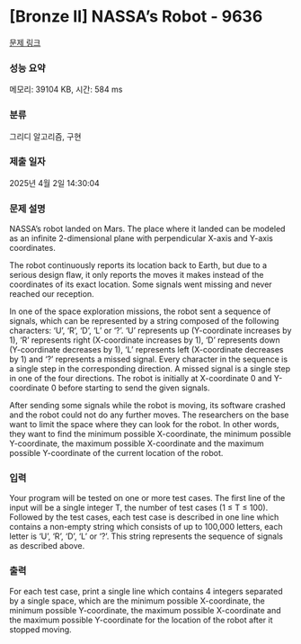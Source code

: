 # [Bronze II] NASSA’s Robot - 9636 

[문제 링크](https://www.acmicpc.net/problem/9636) 

### 성능 요약

메모리: 39104 KB, 시간: 584 ms

### 분류

그리디 알고리즘, 구현

### 제출 일자

2025년 4월 2일 14:30:04

### 문제 설명

<p>NASSA’s robot landed on Mars. The place where it landed can be modeled as an infinite 2-dimensional plane with perpendicular X-axis and Y-axis coordinates.</p>

<p>The robot continuously reports its location back to Earth, but due to a serious design flaw, it only reports the moves it makes instead of the coordinates of its exact location. Some signals went missing and never reached our reception.</p>

<p>In one of the space exploration missions, the robot sent a sequence of signals, which can be represented by a string composed of the following characters: ‘U’, ‘R’, ‘D’, ‘L’ or ‘?’. ‘U’ represents up (Y-coordinate increases by 1), ‘R’ represents right (X-coordinate increases by 1), ‘D’ represents down (Y-coordinate decreases by 1), ‘L’ represents left (X-coordinate decreases by 1) and ‘?’ represents a missed signal. Every character in the sequence is a single step in the corresponding direction. A missed signal is a single step in one of the four directions. The robot is initially at X-coordinate 0 and Y-coordinate 0 before starting to send the given signals.</p>

<p>After sending some signals while the robot is moving, its software crashed and the robot could not do any further moves. The researchers on the base want to limit the space where they can look for the robot. In other words, they want to find the minimum possible X-coordinate, the minimum possible Y-coordinate, the maximum possible X-coordinate and the maximum possible Y-coordinate of the current location of the robot.</p>

### 입력 

 <p>Your program will be tested on one or more test cases. The first line of the input will be a single integer T, the number of test cases (1 ≤ T ≤ 100). Followed by the test cases, each test case is described in one line which contains a non-empty string which consists of up to 100,000 letters, each letter is ‘U’, ‘R’, ‘D’, ‘L’ or ‘?’. This string represents the sequence of signals as described above.</p>

### 출력 

 <p>For each test case, print a single line which contains 4 integers separated by a single space, which are the minimum possible X-coordinate, the minimum possible Y-coordinate, the maximum possible X-coordinate and the maximum possible Y-coordinate for the location of the robot after it stopped moving.</p>

